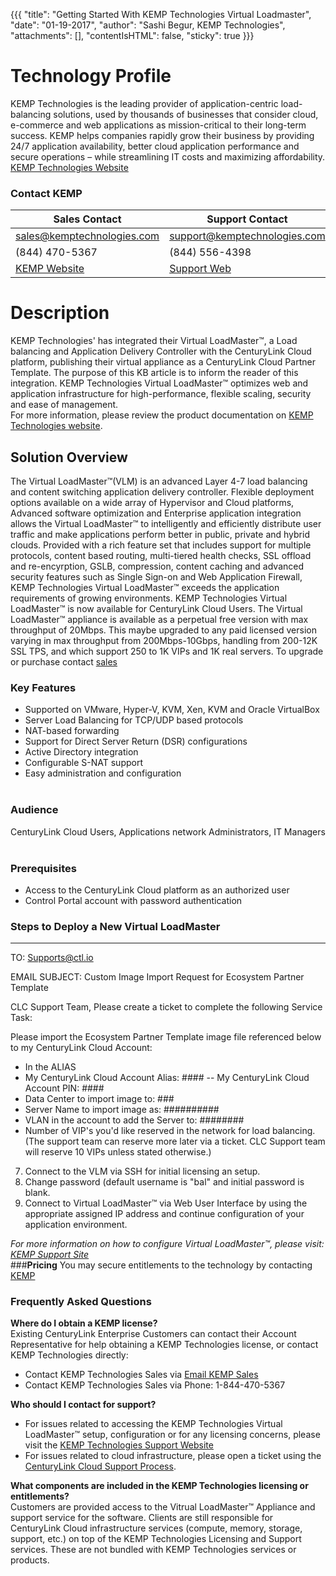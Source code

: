 {{{
  "title": "Getting Started With KEMP Technologies Virtual Loadmaster",
  "date": "01-19-2017",
  "author": "Sashi Begur, KEMP Technologies",
  "attachments": [],
  "contentIsHTML": false,
  "sticky": true
}}}


# **Technology Profile**
KEMP Technologies is the leading provider of application-centric load-balancing solutions, used by thousands of businesses that consider cloud, e-commerce and web applications as mission-critical to their long-term success. KEMP helps companies rapidly grow their business by providing 24/7 application availability, better cloud application performance and secure operations – while streamlining IT costs and maximizing affordability. [KEMP Technologies Website](http://www.kemptechnologies.com)

### **Contact KEMP**
| Sales Contact | Support Contact |
|---------------|---------------- |
| sales@kemptechnologies.com<br>|support@kemptechnologies.com<br>|
(844) 470-5367  |(844) 556-4398|
|[KEMP Website](www.kemptechnologies.com)|[Support Web](https://www.kemptechnologies.com/support/) |

# **Description**
KEMP Technologies' has integrated their Virtual LoadMaster™, a Load balancing and Application Delivery Controller with the CenturyLink Cloud platform, publishing their virtual appliance as a CenturyLink Cloud Partner Template. The purpose of this KB article is to inform the reader of this integration. KEMP Technologies Virtual LoadMaster™ ​optimizes web and application infrastructure for high-performance, flexible scaling, security and ease of management.<br>
For more information, please review the product documentation on [KEMP Technologies website](https://www.kemptechnologies.com/support).
## **Solution Overview**
The Virtual LoadMaster™(VLM) is an advanced Layer 4-7 load balancing and content switching application delivery controller. Flexible deployment options available on a wide array of Hypervisor and Cloud platforms, Advanced software optimization and Enterprise application integration allows the Virtual LoadMaster™ to intelligently and efficiently distribute user traffic and make applications perform better in public, private and hybrid clouds. Provided with a rich feature set that includes support for multiple protocols, content based routing, multi-tiered health checks, SSL offload and re-encyrption, GSLB, compression, content caching and advanced security features such as Single Sign-on and Web Application Firewall, KEMP Technologies Virtual LoadMaster™ exceeds the application requirements of growing environments. KEMP Technologies Virtual LoadMaster™ is now available for CenturyLink Cloud Users. The Virtual LoadMaster™ appliance is available as a perpetual free version with max throughput of 20Mbps. This maybe upgraded to any paid licensed version varying in max throughput from 200Mbps-10Gbps, handling from 200-12K SSL TPS, and which support 250 to 1K VIPs and 1K real servers.  To upgrade or purchase contact [sales](sales@kemptechnologies.com)<br>

### **Key Features**
* Supported on VMware, Hyper-V, KVM, Xen, KVM and Oracle VirtualBox
* Server Load Balancing for TCP/UDP based protocols
* NAT-based forwarding
* Support for Direct Server Return (DSR) configurations
* Active Directory integration
* Configurable S-NAT support
* Easy administration and configuration<br><br>
### **Audience**
CenturyLink Cloud Users, Applications network Administrators, IT Managers<br><br>
### **Prerequisites**
* Access to the CenturyLink Cloud platform as an authorized user
* Control Portal account with password authentication<br>

### **Steps to Deploy a New Virtual LoadMaster**<br>
----
TO: Supports@ctl.io

EMAIL SUBJECT:   Custom Image Import Request for Ecosystem Partner Template

CLC Support Team,
Please create a ticket to complete the following Service Task:

Please import the Ecosystem Partner Template image file referenced below to my CenturyLink Cloud Account:
- In the ALIAS
- My CenturyLink Cloud Account Alias: ####
-- My CenturyLink Cloud Account PIN: ####
- Data Center to import image to: ###
- Server Name to import image as: ##########
- VLAN in the account to add the Server to: ########
- Number of VIP's you'd like reserved in the network for load balancing.  (The support team can reserve more later via a ticket.  CLC Support team will reserve 10 VIPs unless stated otherwise.)


7. Connect to the VLM via SSH for initial licensing an setup.
8. Change password (default username is "bal" and initial password is blank.
9. Connect to Virtual LoadMaster™ via Web User Interface by using the appropriate assigned IP address and continue configuration of your application environment.

*For more information on how to configure Virtual LoadMaster™, please visit: [KEMP Support Site](http://www.kemptechnologies.com/support/)*<br>
###**Pricing**
You may secure entitlements to the technology by contacting [KEMP](sales@kemptechnologies.com)<br>
### **Frequently Asked Questions**<br>
**Where do I obtain a KEMP license?**<br>
Existing CenturyLink Enterprise Customers can contact their Account Representative for help obtaining a KEMP Technologies license, or contact KEMP Technologies directly:
* Contact KEMP Technologies Sales via [Email KEMP Sales](mailto:sales@kemptechnologies.com)
* Contact KEMP Technologies Sales via Phone: 1-844-470-5367<br>

**Who should I contact for support?**
* For issues related to accessing the KEMP Technologies Virtual LoadMaster™ setup, configuration or for any licensing concerns, please visit the [KEMP Technologies Support Website](http://www.kemptechnologies.com/support)
* For issues related to cloud infrastructure, please open a ticket using the [CenturyLink Cloud Support Process](https://www.ctl.io/knowledge-base/support/how-do-i-report-a-support-issue/).<br>

**What components are included in the KEMP Technologies licensing or entitlements?** <br>
Customers are provided access to the Vitrual LoadMaster™ Appliance and support service for the software. Clients are still responsible for CenturyLink Cloud infrastructure services (compute, memory, storage, support, etc.) on top of the KEMP Technologies Licensing and Support services. These are not bundled with KEMP Technologies services or products.
